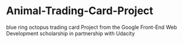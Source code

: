 # Animal-Trading-Card-Project
blue ring octopus trading card
Project from the Google Front-End Web Development scholarship in partnership with Udacity
